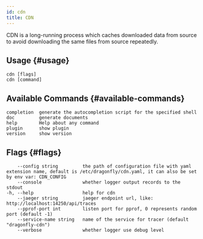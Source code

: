 ```yaml
---
id: cdn
title: CDN
---
```


CDN is a long-running process which caches downloaded data
from source to avoid downloading the same files from source repeatedly.

## Usage {#usage}

```shell
cdn [flags]
cdn [command]
```

## Available Commands {#available-commands}

```text
completion  generate the autocompletion script for the specified shell
doc         generate documents
help        Help about any command
plugin      show plugin
version     show version
```

## Flags {#flags}

<!-- markdownlint-disable -->

```text
    --config string         the path of configuration file with yaml extension name, default is /etc/dragonfly/cdn.yaml, it can also be set by env var: CDN_CONFIG
    --console               whether logger output records to the stdout
-h, --help                  help for cdn
    --jaeger string         jaeger endpoint url, like: http://localhost:14250/api/traces
    --pprof-port int        listen port for pprof, 0 represents random port (default -1)
    --service-name string   name of the service for tracer (default "dragonfly-cdn")
    --verbose               whether logger use debug level
```

<!-- markdownlint-restore -->
